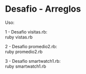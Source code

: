 # Desafio - Arreglos

Uso:

1 - Desafio visitas.rb:<br>
    ruby vistas.rb

2 - Desafio promedio2.rb:<br>
    ruby promedio2.rb
  
3 - Desafio smartwatch1.rb:<br>
    ruby smartwatch1.rb
